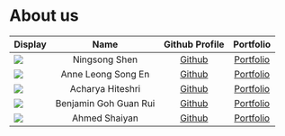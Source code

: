 # About us


| Display                                             |         Name          |                Github Profile                |               Portfolio                |
|-----------------------------------------------------|:---------------------:|:--------------------------------------------:|:--------------------------------------:|
| ![](https://avatars.githubusercontent.com/u/12574693?s=400&v=4) |     Ningsong Shen     |  [Github](https://github.com/ningsongshen)   |  [Portfolio](team/ningsongshen.html)   |
| ![](https://avatars.githubusercontent.com/u/110774636?s=96&v=4) |  Anne Leong Song En   |    [Github](https://github.com/anneleong)    |    [Portfolio](team/anneleong.html)    |
| ![](https://avatars.githubusercontent.com/u/110652271?s=96&v=4) |   Acharya Hiteshri    | [Github](https://github.com/HiteshriAcharya) | [Portfolio](team/hiteshriacharya.html) |
| ![](https://avatars.githubusercontent.com/u/90093905?v=4) | Benjamin Goh Guan Rui |   [Github](https://github.com/BenjoBurger)   |   [Portfolio](team/benjoburger.html)   |
| ![](https://avatars.githubusercontent.com/u/111195409?s=96&v=4) |     Ahmed Shaiyan     |  [Github](https://github.com/AhmedShaiyan)   |  [Portfolio](team/AhmedShaiyan.html)   |
